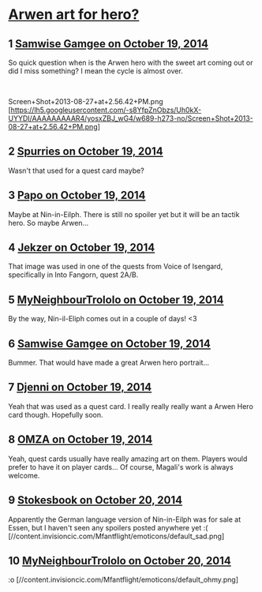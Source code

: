 # [Arwen art for hero?](https://community.fantasyflightgames.com/topic/125193-arwen-art-for-hero/)

## 1 [Samwise Gamgee on October 19, 2014](https://community.fantasyflightgames.com/topic/125193-arwen-art-for-hero/?do=findComment&comment=1304688)

So quick question when is the Arwen hero with the sweet art coming out or did I miss something? I mean the cycle is almost over.

 

Screen+Shot+2013-08-27+at+2.56.42+PM.png [https://lh5.googleusercontent.com/-s8YfpZnObzs/Uh0kX-UYYDI/AAAAAAAAAR4/yosxZBJ_wG4/w689-h273-no/Screen+Shot+2013-08-27+at+2.56.42+PM.png]

## 2 [Spurries on October 19, 2014](https://community.fantasyflightgames.com/topic/125193-arwen-art-for-hero/?do=findComment&comment=1304697)

Wasn't that used for a quest card maybe?

## 3 [Papo on October 19, 2014](https://community.fantasyflightgames.com/topic/125193-arwen-art-for-hero/?do=findComment&comment=1304699)

Maybe at Nin-in-Eilph. There is still no spoiler yet but it will be an tactik hero. So maybe Arwen...

## 4 [Jekzer on October 19, 2014](https://community.fantasyflightgames.com/topic/125193-arwen-art-for-hero/?do=findComment&comment=1304703)

That image was used in one of the quests from Voice of Isengard, specifically in Into Fangorn, quest 2A/B.

## 5 [MyNeighbourTrololo on October 19, 2014](https://community.fantasyflightgames.com/topic/125193-arwen-art-for-hero/?do=findComment&comment=1304713)

By the way, Nin-il-Eliph comes out in a couple of days! <3

## 6 [Samwise Gamgee on October 19, 2014](https://community.fantasyflightgames.com/topic/125193-arwen-art-for-hero/?do=findComment&comment=1304724)

Bummer. That would have made a great Arwen hero portrait…

## 7 [Djenni on October 19, 2014](https://community.fantasyflightgames.com/topic/125193-arwen-art-for-hero/?do=findComment&comment=1304726)

Yeah that was used as a quest card. I really really really want a Arwen Hero card though. Hopefully soon.

## 8 [OMZA on October 19, 2014](https://community.fantasyflightgames.com/topic/125193-arwen-art-for-hero/?do=findComment&comment=1304769)

Yeah, quest cards usually have really amazing art on them. Players would prefer to have it on player cards... Of course, Magali's work is always welcome.

## 9 [Stokesbook on October 20, 2014](https://community.fantasyflightgames.com/topic/125193-arwen-art-for-hero/?do=findComment&comment=1305087)

Apparently the German language version of Nin-in-Eilph was for sale at Essen, but I haven't seen any spoilers posted anywhere yet :( [//content.invisioncic.com/Mfantflight/emoticons/default_sad.png]

## 10 [MyNeighbourTrololo on October 20, 2014](https://community.fantasyflightgames.com/topic/125193-arwen-art-for-hero/?do=findComment&comment=1305092)

:o [//content.invisioncic.com/Mfantflight/emoticons/default_ohmy.png]

